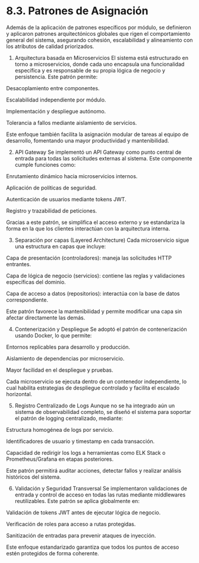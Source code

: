 # 8.3. Patrones de Asignación

Además de la aplicación de patrones específicos por módulo, se definieron y aplicaron patrones arquitectónicos globales que rigen el comportamiento general del sistema, asegurando cohesión, escalabilidad y alineamiento con los atributos de calidad priorizados.

1. Arquitectura basada en Microservicios
El sistema está estructurado en torno a microservicios, donde cada uno encapsula una funcionalidad específica y es responsable de su propia lógica de negocio y persistencia. Este patrón permite:

Desacoplamiento entre componentes.

Escalabilidad independiente por módulo.

Implementación y despliegue autónomo.

Tolerancia a fallos mediante aislamiento de servicios.

Este enfoque también facilita la asignación modular de tareas al equipo de desarrollo, fomentando una mayor productividad y mantenibilidad.

2. API Gateway
Se implementó un API Gateway como punto central de entrada para todas las solicitudes externas al sistema. Este componente cumple funciones como:

Enrutamiento dinámico hacia microservicios internos.

Aplicación de políticas de seguridad.

Autenticación de usuarios mediante tokens JWT.

Registro y trazabilidad de peticiones.

Gracias a este patrón, se simplifica el acceso externo y se estandariza la forma en la que los clientes interactúan con la arquitectura interna.

3. Separación por capas (Layered Architecture)
Cada microservicio sigue una estructura en capas que incluye:

Capa de presentación (controladores): maneja las solicitudes HTTP entrantes.

Capa de lógica de negocio (servicios): contiene las reglas y validaciones específicas del dominio.

Capa de acceso a datos (repositorios): interactúa con la base de datos correspondiente.

Este patrón favorece la mantenibilidad y permite modificar una capa sin afectar directamente las demás.

4. Contenerización y Despliegue
Se adoptó el patrón de contenerización usando Docker, lo que permite:

Entornos replicables para desarrollo y producción.

Aislamiento de dependencias por microservicio.

Mayor facilidad en el despliegue y pruebas.

Cada microservicio se ejecuta dentro de un contenedor independiente, lo cual habilita estrategias de despliegue controlado y facilita el escalado horizontal.

5. Registro Centralizado de Logs
Aunque no se ha integrado aún un sistema de observabilidad completo, se diseñó el sistema para soportar el patrón de logging centralizado, mediante:

Estructura homogénea de logs por servicio.

Identificadores de usuario y timestamp en cada transacción.

Capacidad de redirigir los logs a herramientas como ELK Stack o Prometheus/Grafana en etapas posteriores.

Este patrón permitirá auditar acciones, detectar fallos y realizar análisis históricos del sistema.

6. Validación y Seguridad Transversal
Se implementaron validaciones de entrada y control de acceso en todas las rutas mediante middlewares reutilizables. Este patrón se aplica globalmente en:

Validación de tokens JWT antes de ejecutar lógica de negocio.

Verificación de roles para acceso a rutas protegidas.

Sanitización de entradas para prevenir ataques de inyección.

Este enfoque estandarizado garantiza que todos los puntos de acceso estén protegidos de forma coherente.
